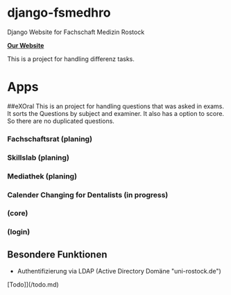 # django-fsmedhro
Django Website for Fachschaft Medizin Rostock

__[Our Website](https://fachschaft.med.uni-rostock.de/)__

This is a project for handling differenz tasks.

# Apps
##eXOral
This is an project for handling questions that was asked in exams. It sorts the
Questions by subject and examiner. It also has a option to score. So there are
no duplicated questions.
### Fachschaftsrat (planing)
### Skillslab (planing)
### Mediathek (planing)
### Calender Changing for Dentalists (in progress)
### (core)
### (login)

## Besondere Funktionen
* Authentifizierung via LDAP (Active Directory Domäne "uni-rostock.de")

[Todo]](/todo.md)
